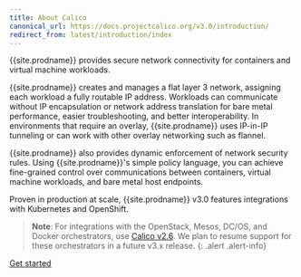 ```yaml
---
title: About Calico
canonical_url: https://docs.projectcalico.org/v3.0/introduction/
redirect_from: latest/introduction/index
---
```


{{site.prodname}} provides secure network connectivity for 
containers and virtual machine workloads.

{{site.prodname}} creates and manages a flat layer 3 network, 
assigning each workload a fully routable IP address. 
Workloads can communicate without IP encapsulation 
or network address translation for bare metal 
performance, easier troubleshooting, and better 
interoperability. In environments that require an 
overlay, {{site.prodname}} uses IP-in-IP tunneling or can work 
with other overlay networking such as flannel.

{{site.prodname}} also provides dynamic enforcement of network 
security rules. Using {{site.prodname}}'s simple policy language, 
you can achieve fine-grained control over communications 
between containers, virtual machine workloads, and 
bare metal host endpoints.

Proven in production at scale, {{site.prodname}} v3.0 features 
integrations with Kubernetes and OpenShift.

> **Note**: For integrations with the OpenStack, 
> Mesos, DC/OS, and Docker orchestrators, use
> [Calico v2.6](/v2.6/introduction/). We plan 
> to resume support for these orchestrators in a future 
> v3.x release.
{: .alert .alert-info}

<a href="/{{page.version}}/getting-started/" class="btn btn-primary btn-lg">Get started</a>